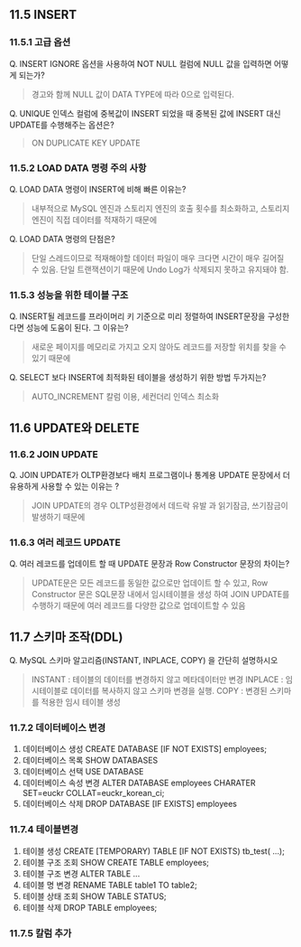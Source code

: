 ## 11.5 INSERT
### 11.5.1 고급 옵션
Q. INSERT IGNORE 옵션을 사용하여 NOT NULL 컬럼에 NULL 값을 입력하면 어떻게 되는가?
> 경고와 함께 NULL 값이 DATA TYPE에 따라 0으로 입력된다.

Q. UNIQUE 인덱스 컬럼에 중복값이 INSERT 되었을 때 중복된 값에 INSERT 대신 UPDATE를 수행해주는 옵션은?
> ON DUPLICATE KEY UPDATE

### 11.5.2 LOAD DATA 명령 주의 사항
Q. LOAD DATA 명령이 INSERT에 비해 빠른 이유는?
> 내부적으로 MySQL 엔진과 스토리지 엔진의 호출 횟수를 최소화하고, 스토리지 엔진이 직접 데이터를 적재하기 때문에

Q. LOAD DATA 명령의 단점은?
> 단일 스레드이므로 적재해야할 데이터 파일이 매우 크다면 시간이 매우 길어질 수 있음.
> 단일 트랜잭션이기 때문에 Undo Log가 삭제되지 못하고 유지돼야 함.

### 11.5.3 성능을 위한 테이블 구조
Q. INSERT될 레코드를 프라이머리 키 기준으로 미리 정렬하여 INSERT문장을 구성한다면 성능에 도움이 된다. 그 이유는?
> 새로운 페이지를 메모리로 가지고 오지 않아도 레코드를 저장할 위치를 찾을 수 있기 때문에

Q. SELECT 보다 INSERT에 최적화된 테이블을 생성하기 위한 방법 두가지는?
> AUTO_INCREMENT 칼럼 이용, 세컨더리 인덱스 최소화

## 11.6 UPDATE와 DELETE
### 11.6.2 JOIN UPDATE
Q. JOIN UPDATE가 OLTP환경보다 배치 프로그램이나 통계용 UPDATE 문장에서 더 유용하게 사용할 수 있는 이유는 ?
> JOIN UPDATE의 경우 OLTP성환경에서 데드락 유발 과 읽기잠금, 쓰기잠금이 발생하기 때문에

### 11.6.3 여러 레코드 UPDATE
Q. 여러 레코드를 업데이트 할 때 UPDATE 문장과 Row Constructor 문장의 차이는?
> UPDATE문은 모든 레코드를 동일한 값으로만 업데이트 할 수 있고,
> Row Constructor 문은 SQL문장 내에서 임시테이블을 생성 하여 JOIN UPDATE를 수행하기 때문에 여러 레코드를 다양한 값으로 업데이트할 수 있음

## 11.7 스키마 조작(DDL)
Q. MySQL 스키마 알고리즘(INSTANT, INPLACE, COPY) 을 간단히 설명하시오
> INSTANT : 테이블의 데이터를 변경하지 않고 메타데이터만 변경
> INPLACE : 임시테이블로 데이터를 복사하지 않고 스키마 변경을 실행.
> COPY : 변경된 스키마를 적용한 임시 테이블 생성

### 11.7.2 데이터베이스 변경

1. 데이터베이스 생성
   CREATE DATABASE [IF NOT EXISTS] employees;
2. 데이터베이스 목록
   SHOW DATABASES
3. 데이터베이스 선택
   USE DATABASE
4. 데이터베이스 속성 변경
   ALTER DATABASE employees CHARATER SET=euckr COLLAT=euckr_korean_ci;
5. 데이터베이스 삭제
   DROP DATABASE [IF EXISTS] employees
   
### 11.7.4 테이블변경

1. 테이블 생성
   CREATE [TEMPORARY) TABLE [IF NOT EXISTS) tb_test( ...);
2. 테이블 구조 조회
   SHOW CREATE TABLE employees;
3. 테이블 구조 변경
   ALTER TABLE ...
4. 테이블 명 변경
   RENAME TABLE table1 TO table2;
5. 테이블 상태 조회
   SHOW TABLE STATUS;
6. 테이블 삭제
   DROP TABLE employees;

### 11.7.5 칼럼 추가
